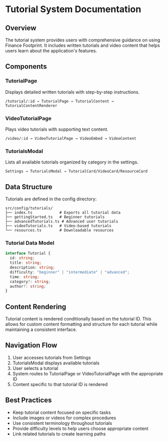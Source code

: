 
# Tutorial System Documentation

## Overview
The tutorial system provides users with comprehensive guidance on using Finance Footprint. It includes written tutorials and video content that helps users learn about the application's features.

## Components

### TutorialPage
Displays detailed written tutorials with step-by-step instructions.

```
/tutorial/:id → TutorialPage → TutorialContent → TutorialContentRenderer
```

### VideoTutorialPage
Plays video tutorials with supporting text content.

```
/video/:id → VideoTutorialPage → VideoEmbed → VideoContent
```

### TutorialsModal
Lists all available tutorials organized by category in the settings.

```
Settings → TutorialsModal → TutorialCard/VideoCard/ResourceCard
```

## Data Structure

Tutorials are defined in the config directory:

```
src/config/tutorials/
├── index.ts            # Exports all tutorial data
├── gettingStarted.ts   # Beginner tutorials
├── advancedTutorials.ts # Advanced user tutorials
├── videoTutorials.ts   # Video-based tutorials
└── resources.ts        # Downloadable resources
```

### Tutorial Data Model

```typescript
interface Tutorial {
  id: string;
  title: string;
  description: string;
  difficulty: "beginner" | "intermediate" | "advanced";
  time: string;
  category?: string;
  author?: string;
}
```

## Content Rendering

Tutorial content is rendered conditionally based on the tutorial ID. This allows for custom content formatting and structure for each tutorial while maintaining a consistent interface.

## Navigation Flow

1. User accesses tutorials from Settings
2. TutorialsModal displays available tutorials
3. User selects a tutorial
4. System routes to TutorialPage or VideoTutorialPage with the appropriate ID
5. Content specific to that tutorial ID is rendered

## Best Practices

- Keep tutorial content focused on specific tasks
- Include images or videos for complex procedures
- Use consistent terminology throughout tutorials
- Provide difficulty levels to help users choose appropriate content
- Link related tutorials to create learning paths
